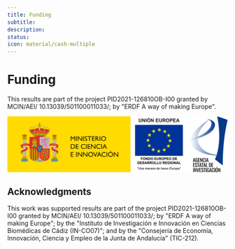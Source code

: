 ```yaml
---
title: Funding
subtitle: 
description: 
status: 
icon: material/cash-multiple
---
```


# Funding

This results are part of the project PID2021-126810OB-I00 granted by MCIN/AEI/ 10.13039/501100011033/; by "ERDF A way of making Europe".

![micin-uefeder-aei logo](../img/micin-uefeder-aei.png)

## Acknowledgments

This work was supported results are part of the project PID2021-126810OB-I00 granted by MCIN/AEI/ 10.13039/501100011033/; by "ERDF A way of making Europe"; by the "Instituto de Investigación e Innovación en Ciencias Biomédicas de Cádiz (IN-CO07)"; and by the "Consejería de Economía, Innovación, Ciencia y Empleo de la Junta de Andalucía" (TIC-212).
